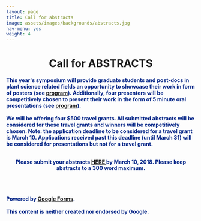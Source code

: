 ```yaml
---
layout: page
title: Call for abstracts
image: assets/images/backgrounds/abstracts.jpg
nav-menu: yes
weight: 4
---
```


<!-- Main -->
<div id="main" class="alt">

<!-- One -->

<div class="inner">
<center>

<h1>Call for ABSTRACTS</h1>

</center>

<!-- Content -->
<b style="color:#002285;">This year's symposium will provide <b>graduate students and post-docs in plant science related fields</b> an opportunity to showcase their work in form of <b>posters</b> (see <a href="/program.html">program</a>). Additionally, four presenters will be competitively chosen to present their work in the form of 5 minute <b>oral presentations</b> (see <a href="/program.html">program</a>). 
<br><br>
We will be offering <b>four $500 travel grants</b>. All submitted abstracts will be considered for these travel grants and winners will be competitively chosen. Note: the application deadline to be considered for a travel grant is <b>March 10</b>. Applications received past this deadline (until <b>March 31</b>) will be considered for presentations but not for a travel grant. 
<br><br>

<center>
<p style="color:#002285;">Please submit your abstracts <b><a href="https://docs.google.com/forms/d/e/1FAIpQLSf-s_HwULPV76jCqEIC46FXXaLI-bXV4MBdev83gURyuj_LJw/viewform?usp=sf_link"> HERE </a></b> by <b>March 10, 2018</b>. Please keep abstracts to a 300 word maximum.</p>
</center>

<br><br>	
<span>Powered by <a href="https://www.google.com/forms/about/?utm_source=product&amp;utm_medium=forms_logo&amp;utm_campaign=forms"> Google Forms</a>.</span> 		
<br>
<span>This content is neither created nor endorsed by Google.</span>
